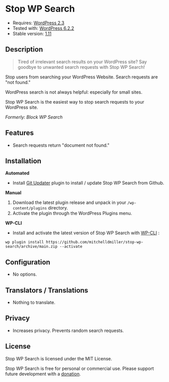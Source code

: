 Stop WP Search
====================
* Requires: [WordPress 2.3](https://wordpress.org/support/wordpress-version/version-2-3/)
* Tested with: [WordPress 6.2.2](https://wordpress.org/support/wordpress-version/version-6-2-2/)
* Stable version: [1.11](https://github.com/mitchelldmiller/stop-wp-search/releases/latest)

Description
-----------
> Tired of irrelevant search results on your WordPress site? Say goodbye to unwanted search requests with Stop WP Search!

Stop users from searching your WordPress Website. Search requests are "not found."

WordPress search is not always helpful: especially for small sites.

Stop WP Search is the easiest way to stop search requests to your WordPress site.

_Formerly: Block WP Search_

Features
-----------
* Search requests return "document not found."

Installation
-----------

__Automated__
* Install [Git Updater](https://github.com/afragen/git-updater/releases/latest) plugin to install / update Stop WP Search from Github.

__Manual__
1. Download the latest plugin release and unpack in your `/wp-content/plugins` directory.
2. Activate the plugin through the WordPress Plugins menu.

__WP-CLI__
* Install and activate the latest version of Stop WP Search with [WP-CLI](https://wp-cli.org/) :

`wp plugin install https://github.com/mitchelldmiller/stop-wp-search/archive/main.zip --activate`

Configuration
-----------
* No options.

Translators / Translations
-----------
* Nothing to translate.

Privacy
-----------
* Increases privacy. Prevents random search requests.

License
-----------
Stop WP Search is licensed under the MIT License.

Stop WP Search is free for personal or commercial use. Please support future development with a [donation](https://mitchelldmiller.com/donate).
